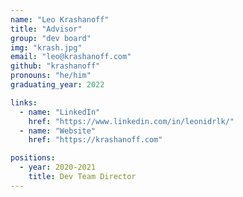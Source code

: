 ```yaml
---
name: "Leo Krashanoff"
title: "Advisor"
group: "dev board"
img: "krash.jpg"
email: "leo@krashanoff.com"
github: "krashanoff"
pronouns: "he/him"
graduating_year: 2022

links:
  - name: "LinkedIn"
    href: "https://www.linkedin.com/in/leonidrlk/"
  - name: "Website"
    href: "https://krashanoff.com"

positions:
  - year: 2020-2021
    title: Dev Team Director
---
```

